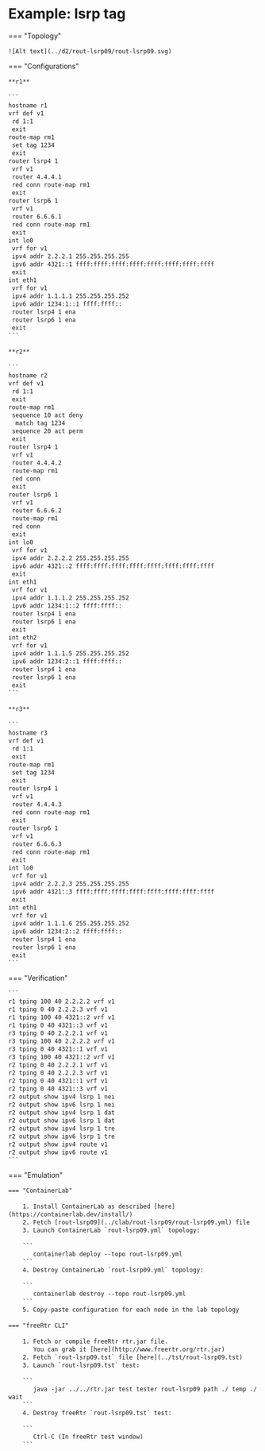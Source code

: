 # Example: lsrp tag

=== "Topology"

    ![Alt text](../d2/rout-lsrp09/rout-lsrp09.svg)

=== "Configurations"

    **r1**

    ```
    hostname r1
    vrf def v1
     rd 1:1
     exit
    route-map rm1
     set tag 1234
     exit
    router lsrp4 1
     vrf v1
     router 4.4.4.1
     red conn route-map rm1
     exit
    router lsrp6 1
     vrf v1
     router 6.6.6.1
     red conn route-map rm1
     exit
    int lo0
     vrf for v1
     ipv4 addr 2.2.2.1 255.255.255.255
     ipv6 addr 4321::1 ffff:ffff:ffff:ffff:ffff:ffff:ffff:ffff
     exit
    int eth1
     vrf for v1
     ipv4 addr 1.1.1.1 255.255.255.252
     ipv6 addr 1234:1::1 ffff:ffff::
     router lsrp4 1 ena
     router lsrp6 1 ena
     exit
    ```

    **r2**

    ```
    hostname r2
    vrf def v1
     rd 1:1
     exit
    route-map rm1
     sequence 10 act deny
      match tag 1234
     sequence 20 act perm
     exit
    router lsrp4 1
     vrf v1
     router 4.4.4.2
     route-map rm1
     red conn
     exit
    router lsrp6 1
     vrf v1
     router 6.6.6.2
     route-map rm1
     red conn
     exit
    int lo0
     vrf for v1
     ipv4 addr 2.2.2.2 255.255.255.255
     ipv6 addr 4321::2 ffff:ffff:ffff:ffff:ffff:ffff:ffff:ffff
     exit
    int eth1
     vrf for v1
     ipv4 addr 1.1.1.2 255.255.255.252
     ipv6 addr 1234:1::2 ffff:ffff::
     router lsrp4 1 ena
     router lsrp6 1 ena
     exit
    int eth2
     vrf for v1
     ipv4 addr 1.1.1.5 255.255.255.252
     ipv6 addr 1234:2::1 ffff:ffff::
     router lsrp4 1 ena
     router lsrp6 1 ena
     exit
    ```

    **r3**

    ```
    hostname r3
    vrf def v1
     rd 1:1
     exit
    route-map rm1
     set tag 1234
     exit
    router lsrp4 1
     vrf v1
     router 4.4.4.3
     red conn route-map rm1
     exit
    router lsrp6 1
     vrf v1
     router 6.6.6.3
     red conn route-map rm1
     exit
    int lo0
     vrf for v1
     ipv4 addr 2.2.2.3 255.255.255.255
     ipv6 addr 4321::3 ffff:ffff:ffff:ffff:ffff:ffff:ffff:ffff
     exit
    int eth1
     vrf for v1
     ipv4 addr 1.1.1.6 255.255.255.252
     ipv6 addr 1234:2::2 ffff:ffff::
     router lsrp4 1 ena
     router lsrp6 1 ena
     exit
    ```

=== "Verification"

    ```
    r1 tping 100 40 2.2.2.2 vrf v1
    r1 tping 0 40 2.2.2.3 vrf v1
    r1 tping 100 40 4321::2 vrf v1
    r1 tping 0 40 4321::3 vrf v1
    r3 tping 0 40 2.2.2.1 vrf v1
    r3 tping 100 40 2.2.2.2 vrf v1
    r3 tping 0 40 4321::1 vrf v1
    r3 tping 100 40 4321::2 vrf v1
    r2 tping 0 40 2.2.2.1 vrf v1
    r2 tping 0 40 2.2.2.3 vrf v1
    r2 tping 0 40 4321::1 vrf v1
    r2 tping 0 40 4321::3 vrf v1
    r2 output show ipv4 lsrp 1 nei
    r2 output show ipv6 lsrp 1 nei
    r2 output show ipv4 lsrp 1 dat
    r2 output show ipv6 lsrp 1 dat
    r2 output show ipv4 lsrp 1 tre
    r2 output show ipv6 lsrp 1 tre
    r2 output show ipv4 route v1
    r2 output show ipv6 route v1
    ```

=== "Emulation"

    === "ContainerLab"

        1. Install ContainerLab as described [here](https://containerlab.dev/install/)  
        2. Fetch [rout-lsrp09](../clab/rout-lsrp09/rout-lsrp09.yml) file  
        3. Launch ContainerLab `rout-lsrp09.yml` topology:  

        ```
           containerlab deploy --topo rout-lsrp09.yml  
        ```
        4. Destroy ContainerLab `rout-lsrp09.yml` topology:  

        ```
           containerlab destroy --topo rout-lsrp09.yml  
        ```
        5. Copy-paste configuration for each node in the lab topology

    === "freeRtr CLI"

        1. Fetch or compile freeRtr rtr.jar file.  
           You can grab it [here](http://www.freertr.org/rtr.jar)  
        2. Fetch `rout-lsrp09.tst` file [here](../tst/rout-lsrp09.tst)  
        3. Launch `rout-lsrp09.tst` test:  

        ```
           java -jar ../../rtr.jar test tester rout-lsrp09 path ./ temp ./ wait
        ```
        4. Destroy freeRtr `rout-lsrp09.tst` test:  

        ```
           Ctrl-C (In freeRtr test window)
        ```

